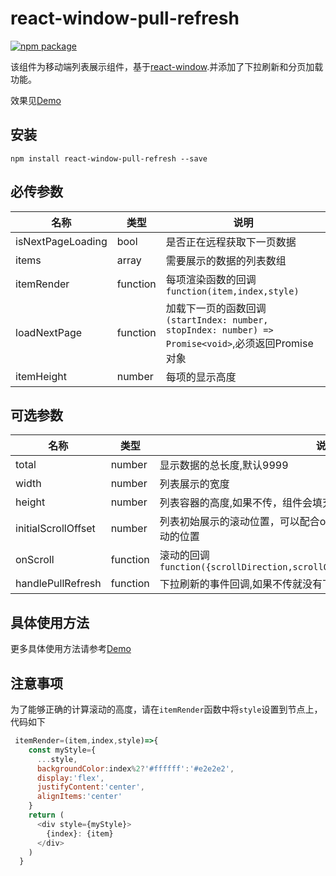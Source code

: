 # react-window-pull-refresh

[![npm package][npm-badge]][npm]

该组件为移动端列表展示组件，基于[react-window](https://github.com/bvaughn/react-window).并添加了下拉刷新和分页加载功能。

效果见[Demo](https://huangliop.github.io/react-window-pull-refresh/)

## 安装

`npm install react-window-pull-refresh --save`

## 必传参数

|名称|类型|说明|
|--|--|--|
|isNextPageLoading|bool|是否正在远程获取下一页数据|
|items|array|需要展示的数据的列表数组|
|itemRender|function|每项渲染函数的回调`function(item,index,style)`|
|loadNextPage|function|加载下一页的函数回调`(startIndex: number, stopIndex: number) => Promise<void>`,必须返回Promise对象|
|itemHeight|number|每项的显示高度|


## 可选参数

|名称|类型|说明|
|--|--|--|
|total|number|显示数据的总长度,默认9999
|width|number|列表展示的宽度
|height|number|列表容器的高度,如果不传，组件会填充父元素，建议父元素使用flex布局|
|initialScrollOffset|number|列表初始展示的滚动位置，可以配合onScroll做到返回该页面，记录上次滚动的位置|
|onScroll|function|滚动的回调`function({scrollDirection,scrollOffset,scrollUpdateWasRequested})`|
|handlePullRefresh|function|下拉刷新的事件回调,如果不传就没有下拉刷新功能`function()`|

## 具体使用方法

更多具体使用方法请参考[Demo](demo/src/index.js)

## 注意事项

为了能够正确的计算滚动的高度，请在`itemRender`函数中将`style`设置到节点上，代码如下

```js
 itemRender=(item,index,style)=>{
    const myStyle={
      ...style,
      backgroundColor:index%2?'#ffffff':'#e2e2e2',
      display:'flex',
      justifyContent:'center',
      alignItems:'center'
    }
    return (
      <div style={myStyle}>
        {index}: {item}
      </div>
    )
  }
```

[npm-badge]: https://img.shields.io/npm/v/react-window-pull-refresh.svg
[npm]: https://www.npmjs.com/package/react-window-pull-refresh
